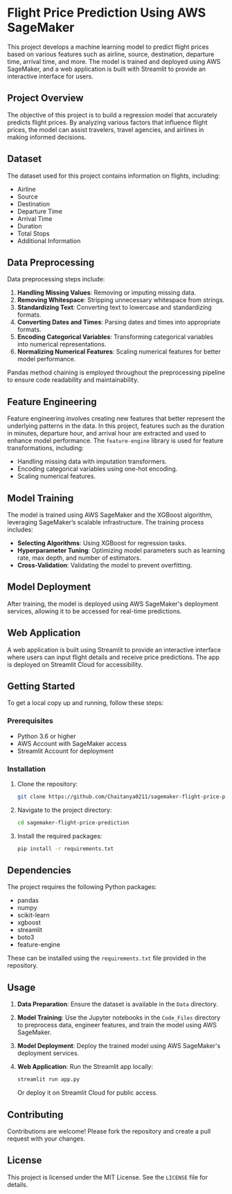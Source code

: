 # Flight Price Prediction Using AWS SageMaker

This project develops a machine learning model to predict flight prices based on various features such as airline, source, destination, departure time, arrival time, and more. The model is trained and deployed using AWS SageMaker, and a web application is built with Streamlit to provide an interactive interface for users.

## Project Overview

The objective of this project is to build a regression model that accurately predicts flight prices. By analyzing various factors that influence flight prices, the model can assist travelers, travel agencies, and airlines in making informed decisions.

## Dataset

The dataset used for this project contains information on flights, including:

- Airline
- Source
- Destination
- Departure Time
- Arrival Time
- Duration
- Total Stops
- Additional Information

## Data Preprocessing

Data preprocessing steps include:

1. **Handling Missing Values**: Removing or imputing missing data.
2. **Removing Whitespace**: Stripping unnecessary whitespace from strings.
3. **Standardizing Text**: Converting text to lowercase and standardizing formats.
4. **Converting Dates and Times**: Parsing dates and times into appropriate formats.
5. **Encoding Categorical Variables**: Transforming categorical variables into numerical representations.
6. **Normalizing Numerical Features**: Scaling numerical features for better model performance.

Pandas method chaining is employed throughout the preprocessing pipeline to ensure code readability and maintainability.

## Feature Engineering

Feature engineering involves creating new features that better represent the underlying patterns in the data. In this project, features such as the duration in minutes, departure hour, and arrival hour are extracted and used to enhance model performance. The `feature-engine` library is used for feature transformations, including:

- Handling missing data with imputation transformers.
- Encoding categorical variables using one-hot encoding.
- Scaling numerical features.

## Model Training

The model is trained using AWS SageMaker and the XGBoost algorithm, leveraging SageMaker’s scalable infrastructure. The training process includes:

- **Selecting Algorithms**: Using XGBoost for regression tasks.
- **Hyperparameter Tuning**: Optimizing model parameters such as learning rate, max depth, and number of estimators.
- **Cross-Validation**: Validating the model to prevent overfitting.

## Model Deployment

After training, the model is deployed using AWS SageMaker's deployment services, allowing it to be accessed for real-time predictions.

## Web Application

A web application is built using Streamlit to provide an interactive interface where users can input flight details and receive price predictions. The app is deployed on Streamlit Cloud for accessibility.

## Getting Started

To get a local copy up and running, follow these steps:

### Prerequisites

- Python 3.6 or higher
- AWS Account with SageMaker access
- Streamlit Account for deployment

### Installation

1. Clone the repository:

   ```bash
   git clone https://github.com/Chaitanya0211/sagemaker-flight-price-prediction.git
   ```

2. Navigate to the project directory:

   ```bash
   cd sagemaker-flight-price-prediction
   ```

3. Install the required packages:

   ```bash
   pip install -r requirements.txt
   ```

## Dependencies

The project requires the following Python packages:

- pandas
- numpy
- scikit-learn
- xgboost
- streamlit
- boto3
- feature-engine

These can be installed using the `requirements.txt` file provided in the repository.

## Usage

1. **Data Preparation**: Ensure the dataset is available in the `Data` directory.
2. **Model Training**: Use the Jupyter notebooks in the `Code_Files` directory to preprocess data, engineer features, and train the model using AWS SageMaker.
3. **Model Deployment**: Deploy the trained model using AWS SageMaker's deployment services.
4. **Web Application**: Run the Streamlit app locally:

   ```bash
   streamlit run app.py
   ```

   Or deploy it on Streamlit Cloud for public access.

## Contributing

Contributions are welcome! Please fork the repository and create a pull request with your changes.

## License

This project is licensed under the MIT License. See the `LICENSE` file for details.

